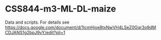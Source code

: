 # CSS844-m3-ML-DL-maize
Data and scripts.
For details see https://docs.google.com/document/d/1lcmHjoe8txNwVH4LSeZ0Gqr3o9dMCDJANS1g2bpJ9vY/edit?pli=1 
